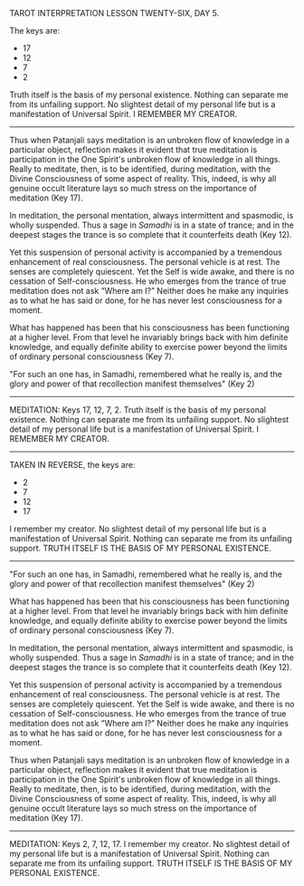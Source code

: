 TAROT INTERPRETATION
LESSON TWENTY-SIX, DAY 5.

The keys are:

- 17
- 12
-  7
-  2

Truth itself is the basis of my personal existence. Nothing can separate me from its unfailing support. No slightest detail of my personal life but is a manifestation of Universal Spirit. I REMEMBER MY CREATOR.

---

Thus when Patanjali says meditation is an unbroken flow of knowledge in a particular object, reflection makes it evident that true meditation is participation in the One Spirit's unbroken flow of knowledge in all things. Really to meditate, then, is to be identified, during meditation, with the Divine Consciousness of some aspect of reality. This, indeed, is why all genuine occult literature lays so much stress on the importance of meditation (Key 17).

In meditation, the personal mentation, always intermittent and spasmodic, is wholly suspended. Thus a sage in *Samadhi* is in a state of trance; and in the deepest stages the trance is so complete that it counterfeits death (Key 12).

Yet this suspension of personal activity is accompanied by a tremendous enhancement of real consciousness. The personal vehicle is at rest. The senses are completely quiescent. Yet the Self is wide awake, and there is no cessation of Self-consciousness. He who emerges from the trance of true meditation does not ask ”Where am I?” Neither does he make any inquiries as to what he has said or done, for he has never lest consciousness for a moment.

What has happened has been that his consciousness has been functioning at a higher level. From that level he invariably brings back with him definite knowledge, and equally definite ability to exercise power beyond the limits of ordinary personal consciousness (Key 7).

"For such an one has, in Samadhi, remembered what he really is, and the glory and power of that recollection manifest themselves" (Key 2)

---

MEDITATION: Keys 17, 12, 7, 2. Truth itself is the basis of my personal existence. Nothing can separate me from its unfailing support. No slightest detail of my personal life but is a manifestation of Universal Spirit. I REMEMBER MY CREATOR.

---

TAKEN IN REVERSE, the keys are:

-  2
-  7
- 12
- 17

I remember my creator. No slightest detail of my personal life but is a manifestation of Universal Spirit. Nothing can separate me from its unfailing support. TRUTH ITSELF IS THE BASIS OF MY PERSONAL EXISTENCE.

---

"For such an one has, in Samadhi, remembered what he really is, and the glory and power of that recollection manifest themselves" (Key 2)

What has happened has been that his consciousness has been functioning at a higher level. From that level he invariably brings back with him definite knowledge, and equally definite ability to exercise power beyond the limits of ordinary personal consciousness (Key 7).

In meditation, the personal mentation, always intermittent and spasmodic, is wholly suspended. Thus a sage in *Samadhi* is in a state of trance; and in the deepest stages the trance is so complete that it counterfeits death (Key 12).

Yet this suspension of personal activity is accompanied by a tremendous enhancement of real consciousness. The personal vehicle is at rest. The senses are completely quiescent. Yet the Self is wide awake, and there is no cessation of Self-consciousness. He who emerges from the trance of true meditation does not ask ”Where am I?” Neither does he make any inquiries as to what he has said or done, for he has never lest consciousness for a moment.

Thus when Patanjali says meditation is an unbroken flow of knowledge in a particular object, reflection makes it evident that true meditation is participation in the One Spirit's unbroken flow of knowledge in all things. Really to meditate, then, is to be identified, during meditation, with the Divine Consciousness of some aspect of reality. This, indeed, is why all genuine occult literature lays so much stress on the importance of meditation (Key 17).

---

MEDITATION: Keys 2, 7, 12, 17. I remember my creator. No slightest detail of my personal life but is a manifestation of Universal Spirit. Nothing can separate me from its unfailing support. TRUTH ITSELF IS THE BASIS OF MY PERSONAL EXISTENCE.
